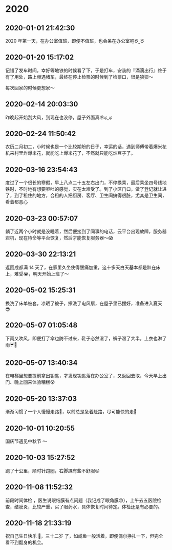 # 2020

## 2020-01-01 21:42:30  
2020 年第一天，在办公室值班，即便不值班，也会呆在办公室吧Ծ‸Ծ  

## 2020-01-20 15:17:02  
记错了发车时间，幸好等地铁的时候看了下，于是打车，安装的『滴滴出行』终于有了用处，路上频遇堵车，最终在停止检票的时候到了检票口，很是狼狈～

每次回家的时候更想家～  
## 2020-02-14 20:03:30  
昨晚起开始刮大风，到现在也没停，屋子外面真冷ಥ_ಥ  
## 2020-02-24 11:50:42  
农历二月初二，小时候也是一个比较期盼的日子，幸运的话，遇到师傅带着爆米花机来村里炸爆米花，就能吃上爆米花了，不然就只能吃炒豆子了。  
## 2020-03-16 23:54:43  
度过了一个很长的寒假，早上八点二十五左右出门，不停换乘，最后乘坐四号线地铁时，不时地有想要呕吐的感觉，实在太难受了。到了小区门口，做了登记就让进了，到了租住的地方，合租的人把厨房、客厅、卫生间搞得很脏，尤其是卫生间，看着都恶心  
## 2020-03-23 00:57:07  
躺了近两个小时就是没睡着，然后便接到了同事的电话，云平台出现故障，服务器宕机，现在待命等平台恢复，然后才能恢复服务器～😱  
## 2020-03-30 22:13:21  
返回成都满 14 天了，在家里久坐使得腰痛加重，这十多天白天基本都是趴在床上，难受😭，明天开始上班了～  
## 2020-05-02 15:25:31  
换洗了床单被套，凉晒了被子，擦洗了电风扇，在屋子里已摆好，准备进入夏天😎  
## 2020-05-07 01:05:48  
下雨又吹风，即便打了伞也防不过来，鞋子必然湿了，裤子湿了大半，上衣也淋了雨☔️😤  
## 2020-05-07 13:40:34  
在电梯里想要提前拿出钥匙，才发现钥匙落在办公室了，又返回去取，今天早上出门、晚上回来体验糟糕😰  
## 2020-05-20 13:37:03  
渐渐习惯了一个人慢慢走路🚶，以前总是急着赶路，尽可能快的走🏃  
## 2020-10-01 10:20:55  
国庆节遇见中秋节 ～  
## 2020-10-03 15:27:52  
跑了十公里，顺时针跑圈，右脚踝有些不舒服😔  
## 2020-11-08 11:52:32  
前段时间体检 ，医生说眼结膜有点问题（我记成了眼角膜😓），上午去五医院检查，结膜炎，比较严重，买了眼药水，具体恢复时间待定。体检还是有必要的。  
## 2020-11-18 21:33:19  
祝自己生日快乐 🎂，三十二岁 了，如咸鱼一般活着，即便偶尔挣扎一下，但完全看不到翻身的机会。  